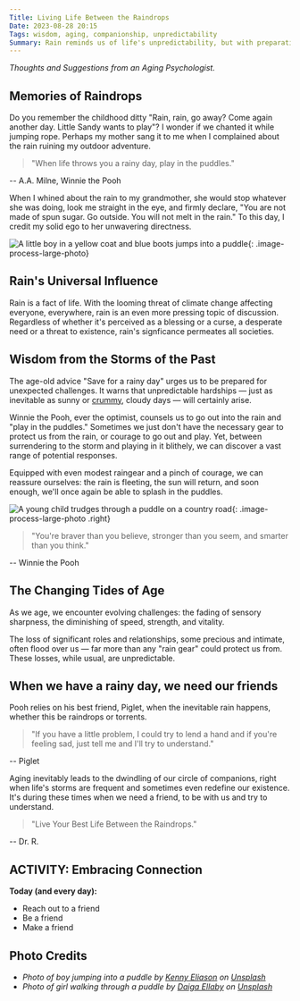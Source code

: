 ```yaml
---
Title: Living Life Between the Raindrops
Date: 2023-08-28 20:15
Tags: wisdom, aging, companionship, unpredictability
Summary: Rain reminds us of life's unpredictability, but with preparation and companionship, we can find joy between the challenges and embrace each moment.
---
```


_Thoughts and Suggestions from an Aging Psychologist._

## Memories of Raindrops

Do you remember the childhood ditty "Rain, rain, go away? Come again another day. Little Sandy wants to play"? I wonder if we chanted it while jumping rope. Perhaps my mother sang it to me when I complained about the rain ruining my outdoor adventure.

> "When life throws you a rainy day, play in the puddles."

-- A.A. Milne, Winnie the Pooh

When I whined about the rain to my grandmother, she would stop whatever she was doing, look me straight in the eye, and firmly declare, "You are not made of spun sugar. Go outside. You will not melt in the rain." To this day, I credit my solid ego to her unwavering directness.

![A little boy in a yellow coat and blue boots jumps into a puddle]({static}/images/kenny-eliason-puddle-jumper-square-unsplash.jpg){: .image-process-large-photo}

## Rain's Universal Influence

Rain is a fact of life. With the looming threat of climate change affecting everyone, everywhere, rain is an even more pressing topic of discussion. Regardless of whether it's perceived as a blessing or a curse, a desperate need or a threat to existence, rain's signficance permeates all societies.

## Wisdom from the Storms of the Past

The age-old advice "Save for a rainy day" urges us to be prepared for unexpected challenges. It warns that unpredictable hardships — just as inevitable as sunny or [crummy]({filename}the_crummy_day_toolkit.md), cloudy days — will certainly arise.

Winnie the Pooh, ever the optimist, counsels us to go out into the rain and "play in the puddles." Sometimes we just don't have the necessary gear to protect us from the rain, or courage to go out and play. Yet, between surrendering to the storm and playing in it blithely, we can discover a vast range of potential responses.

Equipped with even modest raingear and a pinch of courage, we can reassure ourselves: the rain is fleeting, the sun will return, and soon enough, we'll once again be able to splash in the puddles.

![A young child trudges through a puddle on a country road]({static}/images/daiga-ellaby-6JyG95hQIIM-unsplash.jpg){: .image-process-large-photo .right}

> "You're braver than you believe, stronger than you seem, and smarter than you think."

-- Winnie the Pooh

## The Changing Tides of Age

As we age, we encounter evolving challenges: the fading of sensory sharpness, the diminishing of speed, strength, and vitality.

The loss of significant roles and relationships, some precious and intimate, often flood over us — far more than any "rain gear" could protect us from. These losses, while usual, are unpredictable.

## When we have a rainy day, we need our friends

Pooh relies on his best friend, Piglet, when the inevitable rain happens, whether this be raindrops or torrents.

> "If you have a little problem, I could try to lend a hand and if you're feeling sad, just tell me and I'll try to understand."

-- Piglet

Aging inevitably leads to the dwindling of our circle of companions, right when life's storms are frequent and sometimes even redefine our existence. It's during these times when we need a friend, to be with us and try to understand.

> "Live Your Best Life Between the Raindrops."

-- Dr. R.

## ACTIVITY: Embracing Connection

**Today (and every day):**

- Reach out to a friend
- Be a friend
- Make a friend

## Photo Credits

- _Photo of boy jumping into a puddle by [Kenny Eliason](https://unsplash.com/@neonbrand) on [Unsplash](https://unsplash.com/photos/TtlSPDneJgM)_
- _Photo of girl walking through a puddle by [Daiga Ellaby](https://unsplash.com/@daiga_ellaby) on [Unsplash](https://unsplash.com/photos/6JyG95hQIIM)_

